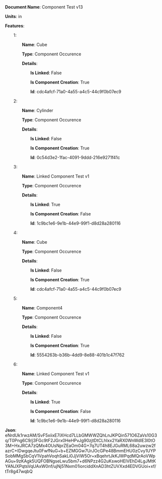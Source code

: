 **Document Name**: Component Test v13

**Units**: in

**Features**:

&emsp;&emsp;1:

&emsp;&emsp;&emsp;&emsp;**Name**: Cube

&emsp;&emsp;&emsp;&emsp;**Type**: Component Occurence

&emsp;&emsp;&emsp;&emsp;**Details**:

&emsp;&emsp;&emsp;&emsp;&emsp;&emsp;**Is Linked**: False

&emsp;&emsp;&emsp;&emsp;&emsp;&emsp;**Is Component Creation**: True

&emsp;&emsp;&emsp;&emsp;&emsp;&emsp;**Id**: cdc4afcf-71a0-4a55-a4c5-44c9f0b07ec9





&emsp;&emsp;2:

&emsp;&emsp;&emsp;&emsp;**Name**: Cylinder

&emsp;&emsp;&emsp;&emsp;**Type**: Component Occurence

&emsp;&emsp;&emsp;&emsp;**Details**:

&emsp;&emsp;&emsp;&emsp;&emsp;&emsp;**Is Linked**: False

&emsp;&emsp;&emsp;&emsp;&emsp;&emsp;**Is Component Creation**: True

&emsp;&emsp;&emsp;&emsp;&emsp;&emsp;**Id**: 0c54d3e2-1fac-4091-9ddd-216e9271f41c





&emsp;&emsp;3:

&emsp;&emsp;&emsp;&emsp;**Name**: Linked Component Test v1

&emsp;&emsp;&emsp;&emsp;**Type**: Component Occurence

&emsp;&emsp;&emsp;&emsp;**Details**:

&emsp;&emsp;&emsp;&emsp;&emsp;&emsp;**Is Linked**: True

&emsp;&emsp;&emsp;&emsp;&emsp;&emsp;**Is Component Creation**: False

&emsp;&emsp;&emsp;&emsp;&emsp;&emsp;**Id**: 1c9bc1e6-9e1b-44e9-99f1-d8d28a280116





&emsp;&emsp;4:

&emsp;&emsp;&emsp;&emsp;**Name**: Cube

&emsp;&emsp;&emsp;&emsp;**Type**: Component Occurence

&emsp;&emsp;&emsp;&emsp;**Details**:

&emsp;&emsp;&emsp;&emsp;&emsp;&emsp;**Is Linked**: False

&emsp;&emsp;&emsp;&emsp;&emsp;&emsp;**Is Component Creation**: True

&emsp;&emsp;&emsp;&emsp;&emsp;&emsp;**Id**: cdc4afcf-71a0-4a55-a4c5-44c9f0b07ec9





&emsp;&emsp;5:

&emsp;&emsp;&emsp;&emsp;**Name**: Component4

&emsp;&emsp;&emsp;&emsp;**Type**: Component Occurence

&emsp;&emsp;&emsp;&emsp;**Details**:

&emsp;&emsp;&emsp;&emsp;&emsp;&emsp;**Is Linked**: False

&emsp;&emsp;&emsp;&emsp;&emsp;&emsp;**Is Component Creation**: True

&emsp;&emsp;&emsp;&emsp;&emsp;&emsp;**Id**: 5554263b-b36b-4dd9-8e88-401b1c47f762





&emsp;&emsp;6:

&emsp;&emsp;&emsp;&emsp;**Name**: Linked Component Test v1

&emsp;&emsp;&emsp;&emsp;**Type**: Component Occurence

&emsp;&emsp;&emsp;&emsp;**Details**:

&emsp;&emsp;&emsp;&emsp;&emsp;&emsp;**Is Linked**: True

&emsp;&emsp;&emsp;&emsp;&emsp;&emsp;**Is Component Creation**: False

&emsp;&emsp;&emsp;&emsp;&emsp;&emsp;**Id**: 1c9bc1e6-9e1b-44e9-99f1-d8d28a280116







**Json**: eNrdUk1rwzAM/SvF5xiixE7iXHcd7LLbGMWWZQhLnJKPQin571O6ZaVs10G3q/T0Png6C9/j3FGc9tF2JGrx0HeHPvJg90zjtDtCLhIxx2YaRX0WnWdIE3l0tO3M+HxJRCA7zQMx4OUsNprZEaOm04G+7q7UT4h8EJGuRML68a2uwzw2fazrC+IDwgqeJtu0FwfNuG+b+EZMGGw7UrJOcGPe48BmmEHU0zCvy1UYPSobMMgSbCqV1VpahVoqhSakLi0JjViW5Or+xBqehrtJkKJWPqdMQrAoVWpAGu+9zKAgk5UQFOBNgseLwu5bm7+d6NPzz4G2uKswoHEIVEhD4LgJMtKYANJXPqtsVqUAxW0nf/ujNj51Nxm01iorciddXnAD3htZUVXxd4EDVGUoi+xf/tTr8g47wqbQ

